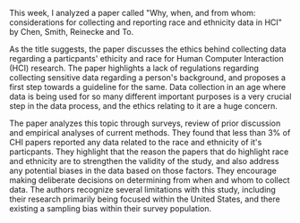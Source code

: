 This week, I analyzed a paper called "Why, when, and from whom: considerations for collecting and reporting race and ethnicity data in HCI" by Chen, Smith, Reinecke and To. 

As the title suggests, the paper discusses the ethics behind collecting data regarding a particpants' ethicity and race for Human Computer Interaction (HCI) research. The paper highlights a lack of regulations regarding collecting sensitive data regarding a person's background, and proposes a first step towards a guideline for the same. Data collection in an age where data is being used for so many different important purposes is a very crucial step in the data process, and the ethics relating to it are a huge concern.

The paper analyzes this topic through surveys, review of prior discussion and empirical analyses of current methods. They found that less than 3% of CHI papers reported any data related to the race and ethnicity of it's particpants. They highlight that the reason the papers that do highlight race and ethnicity are to strengthen the validity of the study, and also address any potential biases in the data based on those factors. They encourage making deliberate decisions on determining from when and whom to collect data. The authors recognize several limitations with this study, including their research primarily being focused within the United States, and there existing a sampling bias within their survey population. 
